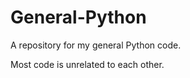 General-Python
==============

A repository for my general Python code.

Most code is unrelated to each other.